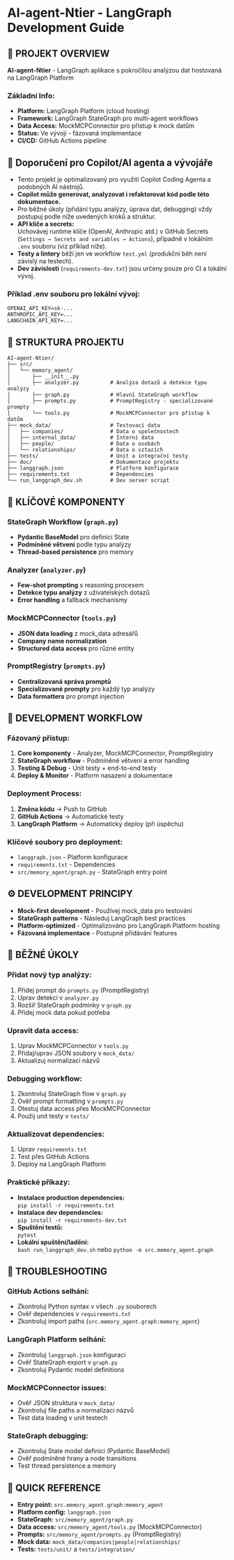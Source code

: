 # AI-agent-Ntier - LangGraph Development Guide

## 🎯 PROJEKT OVERVIEW
**AI-agent-Ntier** - LangGraph aplikace s pokročilou analýzou dat hostovaná na LangGraph Platform

### Základní Info:
- **Platform:** LangGraph Platform (cloud hosting)
- **Framework:** LangGraph StateGraph pro multi-agent workflows
- **Data Access:** MockMCPConnector pro přístup k mock datům
- **Status:** Ve vývoji - fázovaná implementace
- **CI/CD:** GitHub Actions pipeline

## 🤖 Doporučení pro Copilot/AI agenta a vývojáře
- Tento projekt je optimalizovaný pro využití Copilot Coding Agenta a podobných AI nástrojů.
- **Copilot může generovat, analyzovat i refaktorovat kód podle této dokumentace.**
- Pro běžné úkoly (přidání typu analýzy, úprava dat, debugging) vždy postupuj podle níže uvedených kroků a struktur.
- **API klíče a secrets:**  
  Uchovávej runtime klíče (OpenAI, Anthropic atd.) v GitHub Secrets (`Settings → Secrets and variables → Actions`), případně v lokálním `.env` souboru (viz příklad níže).
- **Testy a lintery** běží jen ve workflow `test.yml` (produkční běh není závislý na testech).
- **Dev závislosti** (`requirements-dev.txt`) jsou určeny pouze pro CI a lokální vývoj.

### Příklad .env souboru pro lokální vývoj:
```
OPENAI_API_KEY=sk-...
ANTHROPIC_API_KEY=...
LANGCHAIN_API_KEY=...
```

## 📁 STRUKTURA PROJEKTU
```
AI-agent-Ntier/
├── src/
│   └── memory_agent/
│       ├── __init__.py
│       ├── analyzer.py          # Analýza dotazů a detekce typu analýzy
│       ├── graph.py             # Hlavní StateGraph workflow
│       ├── prompts.py           # PromptRegistry - specializované prompty
│       └── tools.py             # MockMCPConnector pro přístup k datům
├── mock_data/                   # Testovací data
│   ├── companies/               # Data o společnostech
│   ├── internal_data/           # Interní data
│   ├── people/                  # Data o osobách
│   └── relationships/           # Data o vztazích
├── tests/                       # Unit a integrační testy
├── doc/                         # Dokumentace projektu
├── langgraph.json               # Platform konfigurace
├── requirements.txt             # Dependencies
└── run_langgraph_dev.sh         # Dev server script
```

## 🧩 KLÍČOVÉ KOMPONENTY

### StateGraph Workflow (`graph.py`)
- **Pydantic BaseModel** pro definici State
- **Podmíněné větvení** podle typu analýzy
- **Thread-based persistence** pro memory

### Analyzer (`analyzer.py`)
- **Few-shot prompting** s reasoning procesem
- **Detekce typu analýzy** z uživatelských dotazů
- **Error handling** a fallback mechanismy

### MockMCPConnector (`tools.py`)
- **JSON data loading** z mock_data adresářů
- **Company name normalization** 
- **Structured data access** pro různé entity

### PromptRegistry (`prompts.py`)
- **Centralizovaná správa promptů**
- **Specializované prompty** pro každý typ analýzy
- **Data formatters** pro prompt injection

## 🚀 DEVELOPMENT WORKFLOW

### Fázovaný přístup:
1. **Core komponenty** - Analyzer, MockMCPConnector, PromptRegistry
2. **StateGraph workflow** - Podmíněné větvení a error handling
3. **Testing & Debug** - Unit testy + end-to-end testy
4. **Deploy & Monitor** - Platform nasazení a dokumentace

### Deployment Process:
1. **Změna kódu** → Push to GitHub
2. **GitHub Actions** → Automatické testy
3. **LangGraph Platform** → Automatický deploy (při úspěchu)

### Klíčové soubory pro deployment:
- `langgraph.json` - Platform konfigurace
- `requirements.txt` - Dependencies  
- `src/memory_agent/graph.py` - StateGraph entry point

## ⚙️ DEVELOPMENT PRINCIPY
- **Mock-first development** - Používej mock_data pro testování
- **StateGraph patterns** - Následuj LangGraph best practices
- **Platform-optimized** - Optimalizováno pro LangGraph Platform hosting
- **Fázovaná implementace** - Postupné přidávání features

## 🔧 BĚŽNÉ ÚKOLY

### Přidat nový typ analýzy:
1. Přidej prompt do `prompts.py` (PromptRegistry)
2. Uprav detekci v `analyzer.py` 
3. Rozšiř StateGraph podmínky v `graph.py`
4. Přidej mock data pokud potřeba

### Upravit data access:
1. Uprav MockMCPConnector v `tools.py`
2. Přidaj/uprav JSON soubory v `mock_data/`
3. Aktualizuj normalizaci názvů

### Debugging workflow:
1. Zkontroluj StateGraph flow v `graph.py`
2. Ověř prompt formatting v `prompts.py`
3. Otestuj data access přes MockMCPConnector
4. Použij unit testy v `tests/`

### Aktualizovat dependencies:
1. Uprav `requirements.txt`
2. Test přes GitHub Actions
3. Deploy na LangGraph Platform

### Praktické příkazy:
- **Instalace production dependencies:**  
  `pip install -r requirements.txt`
- **Instalace dev dependencies:**  
  `pip install -r requirements-dev.txt`
- **Spuštění testů:**  
  `pytest`
- **Lokální spuštění/ladění:**  
  `bash run_langgraph_dev.sh` nebo `python -m src.memory_agent.graph`

## 🚦 TROUBLESHOOTING

### GitHub Actions selhání:
- Zkontroluj Python syntax v všech `.py` souborech
- Ověř dependencies v `requirements.txt`
- Zkontroluj import paths (`src.memory_agent.graph:memory_agent`)

### LangGraph Platform selhání:
- Zkontroluj `langgraph.json` konfiguraci
- Ověř StateGraph export v `graph.py`
- Zkontroluj Pydantic model definitions

### MockMCPConnector issues:
- Ověř JSON struktura v `mock_data/`
- Zkontroluj file paths a normalizaci názvů
- Test data loading v unit testech

### StateGraph debugging:
- Zkontroluj State model definici (Pydantic BaseModel)
- Ověř podmíněné hrany a node transitions
- Test thread persistence a memory

## 📝 QUICK REFERENCE
- **Entry point:** `src.memory_agent.graph:memory_agent` 
- **Platform config:** `langgraph.json`
- **StateGraph:** `src/memory_agent/graph.py`
- **Data access:** `src/memory_agent/tools.py` (MockMCPConnector)
- **Prompts:** `src/memory_agent/prompts.py` (PromptRegistry)
- **Mock data:** `mock_data/companies|people|relationships/`
- **Tests:** `tests/unit/` a `tests/integration/`
